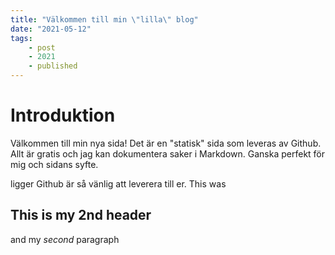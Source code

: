 ```yaml
---
title: "Välkommen till min \"lilla\" blog"
date: "2021-05-12"
tags: 
    - post
    - 2021
    - published
---
```

# Introduktion
Välkommen till min nya sida! Det är en "statisk" sida som leveras av Github. Allt är gratis och jag kan dokumentera saker i Markdown. Ganska perfekt för mig och sidans syfte.


ligger Github är så vänlig att leverera till er.
This was
## This is my 2nd header
and my _second_ paragraph